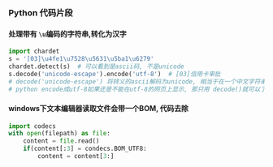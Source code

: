 ### Python 代码片段

#### 处理带有 `\u`编码的字符串,转化为汉字

```python
import chardet
s = '[03]\u4fe1\u7528\u5631\u5ba1\u6279'
chardet.detect(s)  # 可以看到是ascii码, 不是unicode
s.decode('unicode-escape').encode('utf-8')  # [03]信用卡审批
# decode('unicode-escape') 将转义的ascii解码为unicode, 相当于在一个中文字符串前加一个 u
# python encode成utf-8如果还是不能在utf-8的网页上显示, 那只用 decode()就可以了.
```




#### windows下文本编辑器读取文件会带一个BOM, 代码去除

```python
import codecs
with open(filepath) as file:
	content = file.read()
	if(content[:3] = condecs.BOM_UTF8:
		content = content[3:]
```